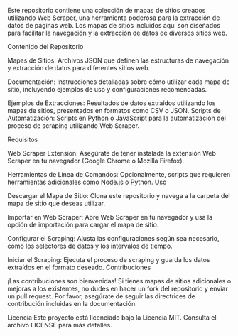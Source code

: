 Este repositorio contiene una colección de mapas de sitios creados utilizando Web Scraper, una herramienta poderosa para la extracción de datos de páginas web. Los mapas de sitios incluidos aquí son diseñados para facilitar la navegación y la extracción de datos de diversos sitios web.

Contenido del Repositorio

Mapas de Sitios: Archivos JSON que definen las estructuras de navegación y extracción de datos para diferentes sitios web.

Documentación: Instrucciones detalladas sobre cómo utilizar cada mapa de sitio, incluyendo ejemplos de uso y configuraciones recomendadas.

Ejemplos de Extracciones: Resultados de datos extraídos utilizando los mapas de sitios, presentados en formatos como CSV o JSON.
Scripts de Automatización: Scripts en Python o JavaScript para la automatización del proceso de scraping utilizando Web Scraper.

Requisitos

Web Scraper Extension: Asegúrate de tener instalada la extensión Web Scraper en tu navegador (Google Chrome o Mozilla Firefox).

Herramientas de Línea de Comandos: Opcionalmente, scripts que requieren herramientas adicionales como Node.js o Python.
Uso

Descargar el Mapa de Sitio: Clona este repositorio y navega a la carpeta del mapa de sitio que deseas utilizar.

Importar en Web Scraper: Abre Web Scraper en tu navegador y usa la opción de importación para cargar el mapa de sitio.

Configurar el Scraping: Ajusta las configuraciones según sea necesario, como los selectores de datos y los intervalos de tiempo.

Iniciar el Scraping: Ejecuta el proceso de scraping y guarda los datos extraídos en el formato deseado.
Contribuciones

¡Las contribuciones son bienvenidas! Si tienes mapas de sitios adicionales o mejoras a los existentes, no dudes en hacer un fork del repositorio y enviar un pull request. Por favor, asegúrate de seguir las directrices de contribución incluidas en la documentación.

Licencia
Este proyecto está licenciado bajo la Licencia MIT. Consulta el archivo LICENSE para más detalles.
